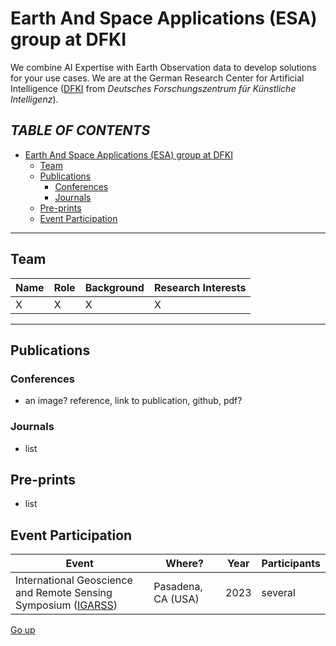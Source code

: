 # Earth And Space Applications (ESA) group at DFKI

We combine AI Expertise with Earth Observation data to develop solutions for your use cases. We are at the German Research Center for Artificial Intelligence ([DFKI](https://www.dfki.de/en/web) from *Deutsches Forschungszentrum für Künstliche Intelligenz*).

*TABLE OF CONTENTS*  
---
* [Earth And Space Applications (ESA) group at DFKI](content/index.md#earth-and-space-applications-esa-group-at-dfki)
   * [Team](content/index.md#team)
   * [Publications](content/index.md#publications)
      * [Conferences](content/index.md#conferences)
      * [Journals](content/index.md#journals)
   * [Pre-prints](content/index.md#pre-prints)
   * [Event Participation](content/index.md#event-participation)


---

## Team

|Name| Role| Background | Research Interests|
|----|-----|------------|-------------------|
|X   |  X | X | X|

---

## Publications

### Conferences
* an image? reference, link to publication, github, pdf?

### Journals
* list

## Pre-prints
* list

## Event Participation

|Event | Where? | Year | Participants|
|------|--------|------|------------|
| International Geoscience and Remote Sensing Symposium ([IGARSS](https://2023.ieeeigarss.org/)) | Pasadena, CA (USA) | 2023 | several|


[Go up](#earth-and-space-applications-esa-group-at-dfki)